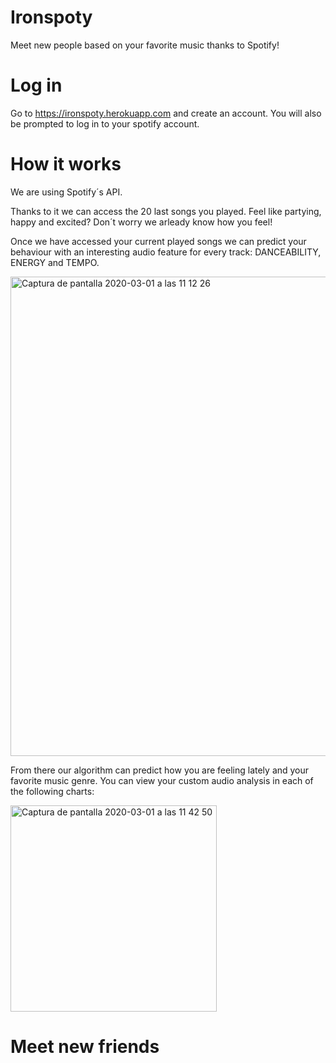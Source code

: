 # Ironspoty
Meet new people based on your favorite music thanks to Spotify!


# Log in
Go to  https://ironspoty.herokuapp.com and create an account.
You will also be prompted to log in to your spotify account.


# How it works
We are using Spotify´s API.

Thanks to it we can access the 20 last songs you played. Feel like partying, happy and excited? Don´t worry we arleady know how you feel!

Once we have accessed your current played songs we can predict your behaviour with an interesting audio feature for every track: DANCEABILITY, ENERGY and TEMPO.

<img width="767" alt="Captura de pantalla 2020-03-01 a las 11 12 26" src="https://user-images.githubusercontent.com/55360078/75623773-e8b70600-5bad-11ea-8054-74858cd44f76.png">

From there our algorithm can predict how you are feeling lately and your favorite music genre. You can view your custom audio analysis in each of the following charts:

<img width="330" alt="Captura de pantalla 2020-03-01 a las 11 42 50" src="https://user-images.githubusercontent.com/55360078/75624138-f7072100-5bb1-11ea-9cc1-aa1bb987c087.png">

# Meet new friends
